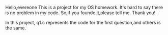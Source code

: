 Hello,evereone
This is a project for my OS homework.
It's hard to say there is no problem in my code.
So,if you founde it,please tell me.
Thank you!

In this project, q1.c represents the code for the first question,and others is the same.
